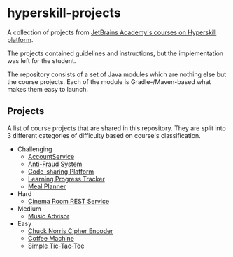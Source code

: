 # hyperskill-projects
A collection of projects from [JetBrains Academy's courses on Hyperskill platform](https://hyperskill.org/categories/2).

The projects contained guidelines and instructions, but the implementation was left for the student.

The repository consists of a set of Java modules which are nothing else but the course projects. Each of the module is Gradle-/Maven-based what makes them easy to launch.
## Projects
A list of course projects that are shared in this repository. They are split into 3 different categories of difficulty based on course's classification.

* Challenging
    * [AccountService](https://hyperskill.org/projects/217)
    * [Anti-Fraud System](https://hyperskill.org/projects/232)
    * [Code-sharing Platform](https://hyperskill.org/projects/130)
    * [Learning Progress Tracker](https://hyperskill.org/projects/197)
    * [Meal Planner](https://hyperskill.org/projects/318)
* Hard
    * [Cinema Room REST Service](https://hyperskill.org/projects/189)
* Medium
    * [Music Advisor](https://hyperskill.org/projects/62)
* Easy
    * [Chuck Norris Cipher Encoder](https://hyperskill.org/projects/293)
    * [Coffee Machine](https://hyperskill.org/projects/33)
    * [Simple Tic-Tac-Toe](https://hyperskill.org/projects/48)
